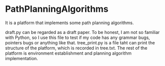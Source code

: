 # PathPlanningAlgorithms
 It is a platform that implements some path planning algorithms.

  draft.py can be regarded as a draft paper. To be honest, I am not so familiar with Python, so I use this file to test if my code has any grammar bugs, pointers bugs or anything like that.
  tree_print.py is a file taht can print the structure of the platform, which is recorded in tree.txt.
  The rest of the platform is environment establishment and planning algorithm implementation.